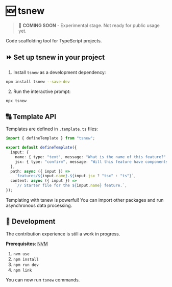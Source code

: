 # 🆕 tsnew

> 🚧 **COMING SOON** - Experimental stage. Not ready for public usage yet.

Code scaffolding tool for TypeScript projects.

## ⏩ Set up tsnew in your project

1. Install `tsnew` as a development dependency:

```sh
npm install tsnew --save-dev
```

2. Run the interactive prompt:

```sh
npx tsnew
```

## 🔠 Template API

Templates are defined in `.template.ts` files:

```ts
import { defineTemplate } from "tsnew";

export default defineTemplate({
  input: {
    name: { type: "text", message: "What is the name of this feature?" },
    jsx: { type: "confirm", message: "Will this feature have components?" },
  },
  path: async ({ input }) =>
    `features/${input.name}.${input.jsx ? "tsx" : "ts"}`,
  content: async ({ input }) =>
    `// Starter file for the ${input.name} feature.`,
});
```

Templating with tsnew is powerful! You can import other packages and run asynchronous data processing.

## 🎦 Development

The contribution experience is still a work in progress.

**Prerequisites**: [NVM](https://nvm.sh/)

1. `nvm use`
2. `npm install`
3. `npm run dev`
4. `npm link`

You can now run `tsnew` commands.
